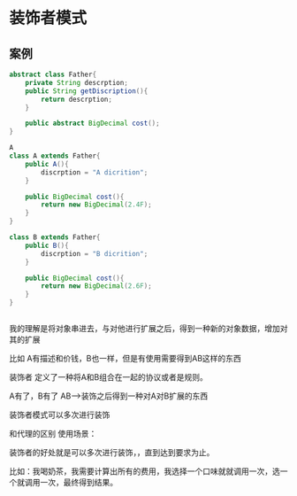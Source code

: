 # 装饰者模式

##  案例

```java
abstract class Father{
    private String descrption;
    public String getDiscription(){
        return descrption;
    } 

    public abstract BigDecimal cost();
}

A
class A extends Father{
    public A(){
        discrption = "A dicrition";
    }

    public BigDecimal cost(){
        return new BigDecimal(2.4F);
    }
}

class B extends Father{
    public B(){
        discrption = "B dicrition";
    }

    public BigDecimal cost(){
        return new BigDecimal(2.6F);
    }
}



```

我的理解是将对象串进去，与对他进行扩展之后，得到一种新的对象数据，增加对其的扩展


比如 A有描述和价钱，B也一样，但是有使用需要得到AB这样的东西

装饰者  定义了一种将A和B组合在一起的协议或者是规则。

A有了，B有了
AB-->装饰之后得到一种对A对B扩展的东西

装饰者模式可以多次进行装饰

和代理的区别
使用场景：

 
 装饰者的好处就是可以多次进行装饰，，直到达到要求为止。

 比如：我喝奶茶，我需要计算出所有的费用，我选择一个口味就就调用一次，选一个就调用一次，最终得到结果。